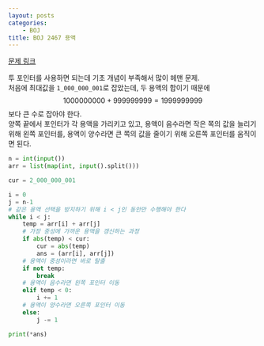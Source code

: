 ```yaml
---
layout: posts
categories:
    - BOJ
title: BOJ 2467 용액
---
```


[문제 링크](https://www.acmicpc.net/problem/2467)

투 포인터를 사용하면 되는데 기초 개념이 부족해서 많이 헤맨 문제.  
처음에 최대값을 `1_000_000_001`로 잡았는데, 두 용액의 합이기 때문에 $$1000000000+999999999=1999999999$$보다 큰 수로 잡아야 한다.  
양쪽 끝에서 포인터가 각 용액을 가리키고 있고, 용액이 음수라면 작은 쪽의 값을 늘리기 위해 왼쪽 포인터를, 
용액이 양수라면 큰 쪽의 값을 줄이기 위해 오른쪽 포인터를 움직이면 된다.

```python
n = int(input())
arr = list(map(int, input().split()))

cur = 2_000_000_001

i = 0
j = n-1
# 같은 용액 선택을 방지하기 위해 i < j인 동안만 수행해야 한다
while i < j:
    temp = arr[i] + arr[j]
    # 가장 중성에 가까운 용액을 갱신하는 과정
    if abs(temp) < cur:
        cur = abs(temp)
        ans = (arr[i], arr[j])
    # 용액이 중성이라면 바로 탈출
    if not temp:
        break
    # 용액이 음수라면 왼쪽 포인터 이동
    elif temp < 0:
        i += 1
    # 용액이 양수라면 오른쪽 포인터 이동
    else:
        j -= 1

print(*ans)
```
